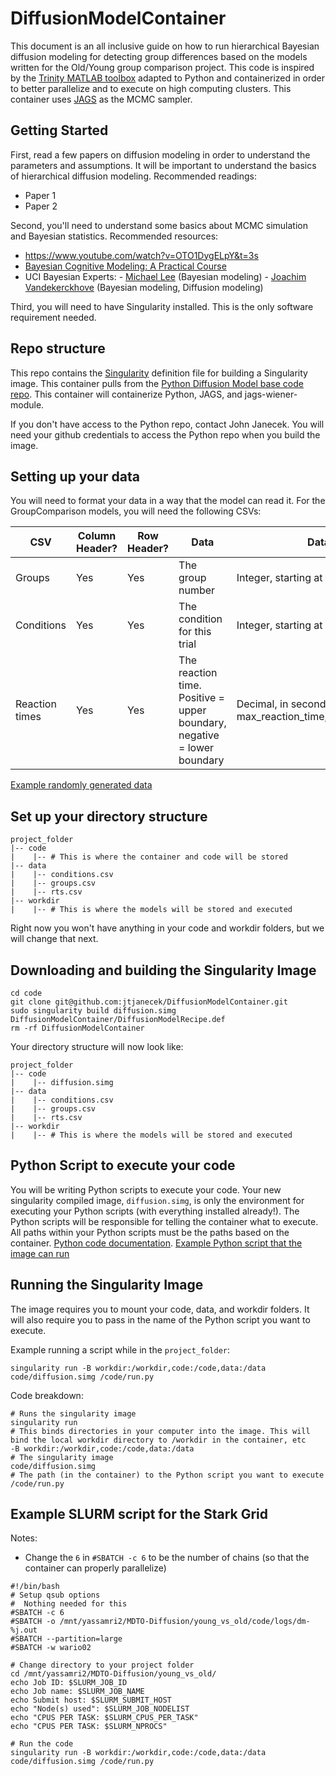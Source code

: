 # DiffusionModelContainer
This document is an all inclusive guide on how to run hierarchical Bayesian diffusion modeling for detecting group differences based on the models written for the Old/Young group comparison project. This code is inspired by the  [Trinity MATLAB toolbox](https://github.com/joachimvandekerckhove/trinity) adapted to Python and containerized in order to better parallelize and to execute on high computing clusters. This container uses [JAGS](https://en.wikipedia.org/wiki/Just_another_Gibbs_sampler) as the MCMC sampler.

## Getting Started
First, read a few papers on diffusion modeling in order to understand the parameters and assumptions. It will be important to understand the basics of hierarchical diffusion modeling. Recommended readings: 
- Paper 1
- Paper 2

Second, you'll need to understand some basics about MCMC simulation and Bayesian statistics. Recommended resources:
- https://www.youtube.com/watch?v=OTO1DygELpY&t=3s
- [Bayesian Cognitive Modeling: A Practical Course](https://bayesmodels.com/)
- UCI Bayesian Experts:
        - [Michael Lee](https://faculty.sites.uci.edu/mdlee/bgm/) (Bayesian modeling)
        - [Joachim Vandekerckhove](https://www.faculty.uci.edu/profile.cfm?faculty_id=6237) (Bayesian modeling, Diffusion modeling)

Third, you will need to have Singularity installed. This is the only software requirement needed.


## Repo structure
This repo contains the [Singularity](https://sylabs.io/guides/3.5/user-guide/introduction.html) definition file for building a Singularity image. This container pulls from the [Python Diffusion Model base code repo](https://github.com/jtjanecek/DiffusionModel). This container will containerize Python, JAGS, and jags-wiener-module. 

If you don't have access to the Python repo, contact John Janecek. You will need your github credentials to access the Python repo when you build the image.

## Setting up your data
You will need to format your data in a way that the model can read it. For the GroupComparison models, you will need the following CSVs:

| CSV            | Column Header? | Row Header? | Data                                                                    | Data type                                                               |
|----------------|----------------|-------------|-------------------------------------------------------------------------|-------------------------------------------------------------------------|
| Groups         | Yes            | Yes         | The group number                                                        | Integer, starting at 1                                                  |
| Conditions     | Yes            | Yes         | The condition for this trial                                            | Integer, starting at 1                                                  |
| Reaction times | Yes            | Yes         | The reaction time. Positive = upper boundary, negative = lower boundary | Decimal, in seconds. Bounds are [-max_reaction_time,+max_reaction_time] |

[Example randomly generated data](https://github.com/jtjanecek/DiffusionModel/tree/master/example_inputs)


## Set up your directory structure
```
project_folder
|-- code
|    |-- # This is where the container and code will be stored
|-- data
|    |-- conditions.csv 
|    |-- groups.csv
|    |-- rts.csv 
|-- workdir
|    |-- # This is where the models will be stored and executed
```
Right now you won't have anything in your code and workdir folders, but we will change that next. 

## Downloading and building the Singularity Image
```
cd code
git clone git@github.com:jtjanecek/DiffusionModelContainer.git
sudo singularity build diffusion.simg DiffusionModelContainer/DiffusionModelRecipe.def
rm -rf DiffusionModelContainer
```
Your directory structure will now look like:
```
project_folder
|-- code
|    |-- diffusion.simg
|-- data
|    |-- conditions.csv 
|    |-- groups.csv
|    |-- rts.csv 
|-- workdir
|    |-- # This is where the models will be stored and executed
```
## Python Script to execute your code
You will be writing Python scripts to execute your code. Your new singularity compiled image, `diffusion.simg`, is only the environment for executing your Python scripts (with everything installed already!). The Python scripts will be responsible for telling the container what to execute. All paths within your Python scripts must be the paths based on the container. [Python code documentation](docs). [Example Python script that the image can run](test)

## Running the Singularity Image
The image requires you to mount your code, data, and workdir folders. It will also require you to pass in the name of the Python script you want to execute.  

Example running a script while in the `project_folder`:
```
singularity run -B workdir:/workdir,code:/code,data:/data code/diffusion.simg /code/run.py
```
Code breakdown:
```
# Runs the singularity image
singularity run 
# This binds directories in your computer into the image. This will bind the local workdir directory to /workdir in the container, etc
-B workdir:/workdir,code:/code,data:/data 
# The singularity image
code/diffusion.simg 
# The path (in the container) to the Python script you want to execute
/code/run.py
```
## Example SLURM script for the Stark Grid
Notes: 
- Change the `6` in `#SBATCH -c 6` to be the number of chains (so that the container can properly parallelize)
```
#!/bin/bash
# Setup qsub options
#  Nothing needed for this
#SBATCH -c 6
#SBATCH -o /mnt/yassamri2/MDTO-Diffusion/young_vs_old/code/logs/dm-%j.out
#SBATCH --partition=large
#SBATCH -w wario02

# Change directory to your project folder
cd /mnt/yassamri2/MDTO-Diffusion/young_vs_old/
echo Job ID: $SLURM_JOB_ID
echo Job name: $SLURM_JOB_NAME
echo Submit host: $SLURM_SUBMIT_HOST
echo "Node(s) used": $SLURM_JOB_NODELIST
echo "CPUS PER TASK: $SLURM_CPUS_PER_TASK"
echo "CPUS PER TASK: $SLURM_NPROCS"

# Run the code
singularity run -B workdir:/workdir,code:/code,data:/data code/diffusion.simg /code/run.py
```




